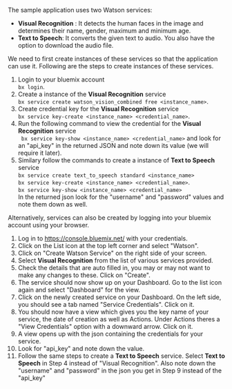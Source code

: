 The sample application uses two Watson services:
- **Visual Recognition** : It detects the human faces in the image and determines their name, gender, maximum and minimum age.
- **Text to Speech**: It converts the given text to audio. You also have the option to download the audio file.

We need to first create instances of these services so that the application can use it. Following are the steps to create instances of these services.

1. Login to your bluemix account <br/>`bx login`.
2. Create a instance of the **Visual Recognition** service<br/> `bx service create watson_vision_combined free <instance_name>`.
3. Create credential key for the **Visual Recognition** service <br/>`bx service key-create <instance_name> <credential_name>`.
4. Run the following command to view the credential for the **Visual Recognition** service <br/>` bx service key-show <instance_name> <credential_name>`
and look for an "api_key" in the returned JSON and note down its value (we will require it later).
5. Similary follow the commands to create a instance of **Text to Speech** service <br/>
`bx service create text_to_speech standard <instance_name>`<br/>
`bx service key-create <instance_name> <credential_name>`.<br/>
`bx service key-show <instance_name> <credential_name>`<br/>
In the returned json look for the "username" and "password" values and note them down as well.

Alternatively, services can also be created by logging into your bluemix account using your browser.

1. Log in to https://console.bluemix.net/ with your credentials.
2. Click on the List icon at the top left corner and select "Watson".
3. Click on "Create Watson Service" on the right side of your screen.
4. Select **Visual Recognition** from the list of various services provided.
5. Check the details that are auto filled in, you may or may not want to make any changes to these. Click on "Create".
6. The service should now show up on your Dashboard. Go to the list icon again and select "Dashboard" for the view.
7. Click on the newly created service on your Dashboard. On the left side, you should see a tab named "Service Credentials". Click on it.
8. You should now have a view which gives you the key name of your service, the date of creation as well as Actions. Under Actions theres a
"View Credentials" option with a downward arrow. Click on it.
9. A view opens up with the json containing the credentials for your service.
10. Look for "api_key" and note down the value.
11. Follow the same steps to create a **Text to Speech** service. Select **Text to Speech** in Step 4 instead of "Visual Recognition".
 Also note down the "username" and "password" in the json you get in Step 9 instead of the "api_key"

